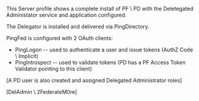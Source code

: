 This Server profile shows a complete install of PF \ PD with the Deletegated Administator service and application configured.

The Delegator is installed and delivered via PingDirectory.

PingFed is configured with 2 OAuth clients:
* PingLogon -- used to authenticate a user and issue tokens (AuthZ Code \ Implicit)
* PingIntrospect -- used to validate tokens (PD has a PF Access Token Validator pointing to this client)

[A PD user is also created and assigned Delegated Administrator roles]

[DelAdmin \ 2FederateM0re]